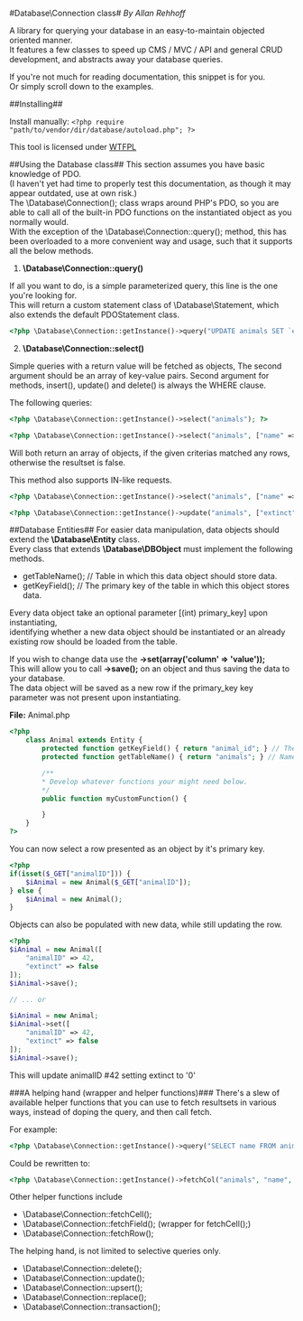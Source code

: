 #Database\Connection class#
_By Allan Rehhoff_

A library for querying your database in an easy-to-maintain objected oriented manner.  
It features a few classes to speed up CMS / MVC / API and general CRUD development, and abstracts away your database queries.  

If you're not much for reading documentation, this snippet is for you.  
Or simply scroll down to the examples.  
 
##Installing##

Install manually: ```<?php require "path/to/vendor/dir/database/autoload.php"; ?>```

This tool is licensed under [ WTFPL ](http://www.wtfpl.net/)

##Using the Database class##
This section assumes you have basic knowledge of PDO.  
(I haven't yet had time to properly test this documentation, as though it may appear outdated, use at own risk.)  
The \Database\Connection(); class wraps around PHP's PDO, so you are able to call all of the built-in PDO functions on the instantiated object as you normally would.  
With the exception of the \Database\Connection::query(); method, this has been overloaded to a more convenient way and usage, such that it supports all the below methods.  

1. **\Database\Connection::query()**  

If all you want to do, is a simple parameterized query, this line is the one you're looking for.  
This will return a custom statement class of \Database\Statement, which also extends the default PDOStatement class.  

```php
<?php \Database\Connection::getInstance()->query("UPDATE animals SET `extinct` = :value WHERE name = :name", ["value" => true, "name" => "Asian Rhino"]); ?>
```   

2. **\Database\Connection::select()**  

Simple queries with a return value will be fetched as objects, The second argument should be an array of key-value pairs.
Second argument for methods, insert(), update() and delete() is always the WHERE clause.  

The following queries:  

```php
<?php \Database\Connection::getInstance()->select("animals"); ?>

<?php \Database\Connection::getInstance()->select("animals", ["name" => "Asian Rhino"]]); ?>
```

Will both return an array of objects, if the given criterias matched any rows, otherwise the resultset is false.

This method also supports IN-like requests.

```php
<?php \Database\Connection::getInstance()->select("animals", ["name" => ["Asian Rhino", "Platypus"]]); ?>
```
  
```php
<?php \Database\Connection::getInstance()->update("animals", ["extinct" => true], ["name" => "Asian Rhino"]); ?>
```

##Database Entities##
For easier data manipulation, data objects should extend the **\Database\Entity** class.  
Every class that extends **\Database\DBObject** must implement the following methods.  

- getTableName(); // Table in which this data object should store data.  
- getKeyField(); // The primary key of the table in which this object stores data.  

Every data object take an optional parameter [(int) primary_key] upon instantiating,  
identifying whether a new data object should be instantiated or an already existing row should be loaded from the table.  

If you wish to change data use the **->set(array('column' => 'value'));**  
This will allow you to call **->save();** on an object and thus saving the data to your database.  
The data object will be saved as a new row if the primary_key key parameter was not present upon instantiating. 

**File:** Animal.php  
```php
<?php
	class Animal extends Entity {
		protected function getKeyField() { return "animal_id"; } // The column with your primary key index
		protected function getTableName() { return "animals"; } // Name of the table to work with

		/**
		* Develop whatever functions your might need below.
		*/
		public function myCustomFunction() {

		}
	}
?> 
```

You can now select a row presented as an object by it's primary key.
```php
<?php
if(isset($_GET["animalID"])) {
	$iAnimal = new Animal($_GET["animalID"]);
} else {
	$iAnimal = new Animal();
}
```

Objects can also be populated with new data, while still updating the row.  

```php
<?php
$iAnimal = new Animal([
	"animalID" => 42,
	"extinct" => false
]);
$iAnimal->save();

// ... or

$iAnimal = new Animal;
$iAnimal->set([
	"animalID" => 42,
	"extinct" => false
]);
$iAnimal->save();
```

This will update animalID #42 setting extinct to '0'

###A helping hand (wrapper and helper functions)###
There's a slew of available helper functions that you can use to fetch resultsets in various ways, instead of doping the query, and then call fetch.

For example:  
```php
<?php \Database\Connection::getInstance()->query("SELECT name FROM animals WHERE extinct = :extinct", ["extinct" => true)->fetchCol(); ?>
```

Could be rewritten to:
```php
<?php \Database\Connection::getInstance()->fetchCol("animals", "name", ["extinct" => true]); ?>
```

Other helper functions include
- \Database\Connection::fetchCell();  
- \Database\Connection::fetchField(); (wrapper for fetchCell();)  
- \Database\Connection::fetchRow();  

The helping hand, is not limited to selective queries only.
- \Database\Connection::delete();  
- \Database\Connection::update();  
- \Database\Connection::upsert();  
- \Database\Connection::replace();  
- \Database\Connection::transaction();  